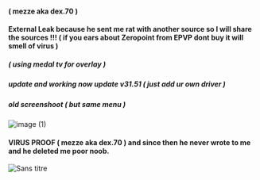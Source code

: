 #### (  mezze aka dex.70 )
#### External Leak because he sent me rat with another source so I will share the sources !!! ( if you ears about Zeropoint from EPVP dont buy it will smell of virus )
##### ( using medal tv for overlay )
##### update and working now update v31.51 ( just add ur own driver )
##### old screenshoot ( but same menu )
![image (1)](https://github.com/user-attachments/assets/eecd2e48-dc4b-4c7e-8816-d478fe5710c2)
#### VIRUS PROOF (  mezze aka dex.70 ) and since then he never wrote to me and he deleted me poor noob.
![Sans titre](https://github.com/user-attachments/assets/8668cb5d-16c4-411e-8b6e-21d3fde5c1a7)
